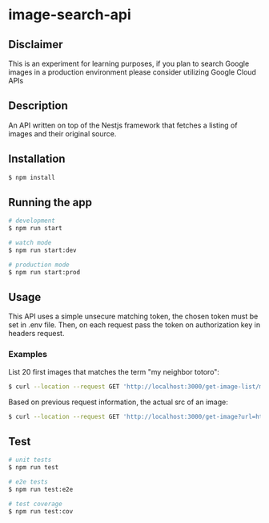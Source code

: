 # image-search-api

## Disclaimer
This is an experiment for learning purposes, if you plan to search Google images in a production environment please consider utilizing Google Cloud APIs

## Description
An API written on top of the Nestjs framework that fetches a listing of images and their original source.

## Installation

```bash
$ npm install
```

## Running the app

```bash
# development
$ npm run start

# watch mode
$ npm run start:dev

# production mode
$ npm run start:prod
```

## Usage
This API uses a simple unsecure matching token, the chosen token must be set in .env file. Then, on each request pass the token on authorization key in headers request.

### Examples

List 20 first images that matches the term "my neighbor totoro":
```bash
$ curl --location --request GET 'http://localhost:3000/get-image-list/my%20neighbor%20totoro' --header 'Authorization:YOUR_SECURE_TOKEN'
```

Based on previous request information, the actual src of an image:
```bash
$ curl --location --request GET 'http://localhost:3000/get-image?url=https%3A%2F%2Fwww.google.com%2Fsearch%3Fq%3Dp%25C3%25A3o%26tbm%3Disch%23imgrc%3DT3rb4Eaggh1RJM&id=T3rb4Eaggh1RJM' --header 'Authorization:YOUR_SECURE_TOKEN'
```

## Test

```bash
# unit tests
$ npm run test

# e2e tests
$ npm run test:e2e

# test coverage
$ npm run test:cov
```
